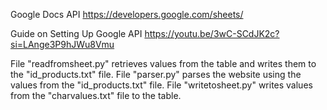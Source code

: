 Google Docs API
https://developers.google.com/sheets/

Guide on Setting Up Google API
https://youtu.be/3wC-SCdJK2c?si=LAnge3P9hJWu8Vmu

File "readfromsheet.py" retrieves values from the table and writes them to the "id_products.txt" file.
File "parser.py" parses the website using the values from the "id_products.txt" file.
File "writetosheet.py" writes values from the "charvalues.txt" file to the table.
